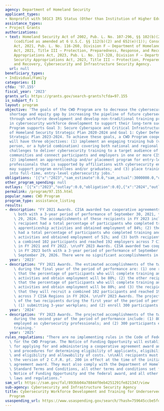 ```yaml
---
agency: Department of Homeland Security
applicant_types:
- Nonprofit with 501C3 IRS Status (Other than Institution of Higher Education)
assistance_types:
- Project Grants
authorizations:
- text: Homeland Security Act of 2002, Pub. L. No. 107-296, §§ 102(b)(2) and 2202(e)(1))
    (codified as amended at 6 U.S.C. §§ 112(b)(2) and 652(e)(1)); Consolidated Appropriations
    Act, 2021, Pub. L. No. 116-260, Division F – Department of Homeland Security Appropriations
    Act, 2021, Title III – Protection, Preparedness, Response, and Recovery; Consolidated
    Appropriations Act, 2023, Pub. L. No. 117-328, Division F – Department of Homeland
    Security Appropriations Act, 2023, Title III – Protection, Preparedness, Response,
    and Recovery, Cybersecurity and Infrastructure Security Agency.
  url: null
beneficiary_types:
- Individual/Family
categories: []
cfda: '97.155'
fiscal_year: '2023'
grants_url: https://grants.gov/search-grants?cfda=97.155
is_subpart_f: 1
layout: program
objective: 'The goals of the CWD Program are to decrease the cybersecurity workforce
  shortage and equity gap by increasing the pipeline of future cybersecurity professionals
  through workforce development and develop non-traditional training providers’ capacity
  in cybersecurity workforce development to support their long-term success. The CWD
  Program supports Goal 3: Secure Cyberspace and Critical Infrastructure in the Department
  of Homeland Security Strategic Plan 2020-2024 and Goal 1: Cyber Defense in the CISA
  Strategic Plan 2023-2024. To achieve these goals, a CWD Program cooperative agreement
  will have three objectives: (1) implement an engaging training hub (virtual, in
  person, or a hybrid combination) covering both national and regional cybersecurity
  challenges to deliver cybersecurity training to a target audience of underserved
  communities and connect participants and employers in one or more CISA regions;
  (2) implement an apprenticeship and/or placement program for entry-level cybersecurity
  professionals that is supported by affiliations with cybersecurity entities who
  may support program enrollees and/or graduates; and (3) place training program graduates
  into full-time, entry-level cybersecurity jobs.'
obligations: '[{"x":"2023","sam_estimate":0.0,"sam_actual":3000000.0,"usa_spending_actual":0.0},{"x":"2024","sam_estimate":0.0,"sam_actual":3000000.0,"usa_spending_actual":0.0},{"x":"2025","sam_estimate":0.0,"sam_actual":0.0,"usa_spending_actual":0.0}]'
other_program_spending: null
outlays: '[{"x":"2023","outlay":0.0,"obligation":0.0},{"x":"2024","outlay":0.0,"obligation":0.0},{"x":"2025","outlay":0.0,"obligation":0.0}]'
permalink: /program/97.155.html
popular_name: CWD Program
program_type: assistance_listing
results:
- description: "FY 2021 Awards. CISA awarded two cooperative agreements in FY 2021\
    \ both with a 3-year period of performance of September 30, 2021, to September\
    \ 29, 2024. The accomplishments of these recipients in FY 2023 included: (1) one\
    \ recipient had a total percentage of participants who completed training and\
    \ apprenticeship activities and obtained employment of 84%; (2) the other recipient\
    \ had a total percentage of participants who completed training and apprenticeship\
    \ activities and obtained employment of 51%; and (3) both recipients recruited\
    \ a combined 102 participants and reached 192 employers across 7 CISA Regions\
    \ in FY 2021 and FY 2022. \n\nFY 2023 Awards. CISA awarded two cooperative agreements\
    \ in FY 2023 both with a 3-year period of performance of September 30, 2023, to\
    \ September 29, 2026. There were no significant accomplishments in FY 2023."
  year: '2023'
- description: "FY 2021 Awards. The estimated accomplishments of the two recipients\
    \ during the final year of the period of performance are: (1) one recipient projects\
    \ that the percentage of participants who will complete training and apprenticeship\
    \ activities and obtain employment will be 80%; (2) the other recipient projects\
    \ that the percentage of participants who will complete training and apprenticeship\
    \ activities and obtain employment will be 80%; and (3) the recipients project\
    \ that they will recruit a combined 102 participants and reached 192 employers\
    \ across 7 CISA Regions in FY 2024. \n\nFY 2023 Awards. The projected accomplishments\
    \ of the two recipients during the first year of the period of performance include:\
    \ (1) submitting 3-year workplans; and (2) enroll 300 participants in training."
  year: '2024'
- description: 'FY 2023 Awards. The projected accomplishments of the two recipients
    during the second year of the period of performance include: (1) 80% of participants
    employed as cybersecurity professionals; and (2) 300 participants enrolled in
    training.'
  year: '2025'
rules_regulations: "There are no implementing rules in the Code of Federal Regulations\
  \ for the CWD Program. The Notice of Funding Opportunity will establish the procedures\
  \ for applying for and administering a cooperative agreement award and the policies\
  \ and procedures for determining eligibility of applicants, eligibility of work,\
  \ and eligibility and allowability of costs. \n\nAll recipients must comply with\
  \ the version of 2 C.F.R. pt. 200 in effect at the time of the initial cooperative\
  \ agreement award. They must also comply with the Department of Homeland Security\
  \ Standard Terms and Conditions, all other terms and conditions set forth in the\
  \ Notice of Funding Opportunity and the federal award, and all other applicable\
  \ laws and regulations."
sam_url: https://sam.gov/fal/893bb04a78844f0eb4251291fe821347/view
sub-agency: Cybersecurity and Infrastructure Security Agency
title: Cybersecurity Workforce Development and Training for Underserved Communities
  Program
usaspending_url: https://www.usaspending.gov/search/?hash=759645ccbe5fd512ba2a886be5f67222
---
```

